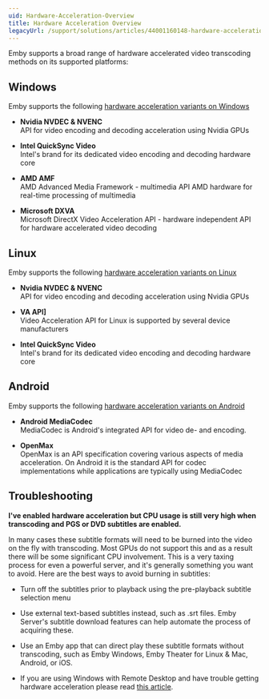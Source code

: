 ```yaml
---
uid: Hardware-Acceleration-Overview
title: Hardware Acceleration Overview
legacyUrl: /support/solutions/articles/44001160148-hardware-acceleration-overview
---
```


Emby supports a broad range of hardware accelerated video transcoding methods on its supported platforms:

## Windows

Emby supports the following [hardware acceleration variants on Windows](Hardware-Acceleration-on-Windows.md)

- **Nvidia NVDEC & NVENC**  
API for video encoding and decoding acceleration using Nvidia GPUs

- **Intel QuickSync Video**  
 Intel's brand for its dedicated video encoding and decoding hardware 
 core

- **AMD AMF**  
 AMD Advanced Media Framework - multimedia API  AMD hardware for 
 real-time processing of multimedia

- **Microsoft DXVA**  
 Microsoft DirectX Video Acceleration API - hardware independent API 
 for hardware accelerated video decoding

## Linux

Emby supports the following [hardware acceleration variants on Linux](Hardware-Acceleration-on-Linux.md)

- **Nvidia NVDEC & NVENC**  
API for video encoding and decoding acceleration using Nvidia GPUs

- **VA API]**  
Video Acceleration API for Linux is supported by several device manufacturers

- **Intel QuickSync Video**  
 Intel's brand for its dedicated video encoding and decoding hardware 
 core

## Android

Emby supports the following [hardware acceleration variants on Android](Hardware-Acceleration-on-Android.md)

- **Android MediaCodec**  
MediaCodec is Android's integrated API for video de- and encoding. 

- **OpenMax**  
OpenMax is an API specification covering various aspects of media acceleration. On Android it is the standard API for codec implementations while applications are typically using MediaCodec

## Troubleshooting

**I've enabled hardware acceleration but CPU usage is still very high when transcoding and PGS or DVD subtitles are enabled.**

In many cases these subtitle formats will need to be burned into the video on the fly with transcoding. Most GPUs do not support this and as a result there will be some significant CPU involvement. This is a very taxing process for even a powerful server, and it's generally something you want to avoid. Here are the best ways to avoid burning in subtitles:
- Turn off the subtitles prior to playback using the pre-playback subtitle selection menu
- Use external text-based subtitles instead, such as .srt files. Emby Server's subtitle download features can help automate the process of acquiring these.
- Use an Emby app that can direct play these subtitle formats without transcoding, such as Emby Windows, Emby Theater for Linux & Mac, Android, or iOS.

- If you are using Windows with Remote Desktop and have trouble getting hardware acceleration please read [this article](Hwa-Fails-with-RDP.md).